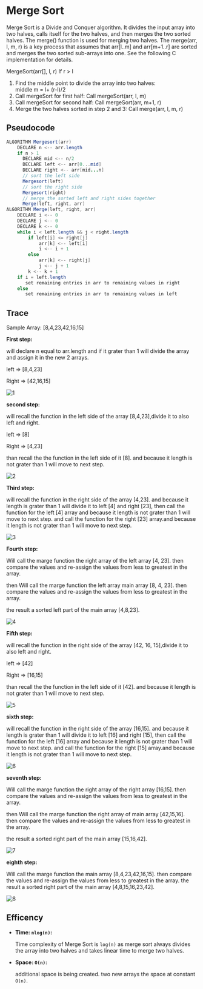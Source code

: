 # Merge Sort

Merge Sort is a Divide and Conquer algorithm. It divides the input array into two halves, calls itself for the two halves, and then merges the two sorted halves. The merge() function is used for merging two halves. The merge(arr, l, m, r) is a key process that assumes that arr[l..m] and arr[m+1..r] are sorted and merges the two sorted sub-arrays into one. See the following C implementation for details.

MergeSort(arr[], l,  r)
If r > l

1. Find the middle point to divide the array into two halves:  
   middle m = l+ (r-l)/2
2. Call mergeSort for first half:
   Call mergeSort(arr, l, m)
3. Call mergeSort for second half:
   Call mergeSort(arr, m+1, r)
4. Merge the two halves sorted in step 2 and 3:
   Call merge(arr, l, m, r)

## Pseudocode

```java
ALGORITHM Mergesort(arr)
    DECLARE n <-- arr.length
    if n > 1
      DECLARE mid <-- n/2
      DECLARE left <-- arr[0...mid]
      DECLARE right <-- arr[mid...n]
      // sort the left side
      Mergesort(left)
      // sort the right side
      Mergesort(right)
      // merge the sorted left and right sides together
      Merge(left, right, arr)
ALGORITHM Merge(left, right, arr)
    DECLARE i <-- 0
    DECLARE j <-- 0
    DECLARE k <-- 0
    while i < left.length && j < right.length
        if left[i] <= right[j]
            arr[k] <-- left[i]
            i <-- i + 1
        else
            arr[k] <-- right[j]
            j <-- j + 1
        k <-- k + 1
    if i = left.length
       set remaining entries in arr to remaining values in right
    else
       set remaining entries in arr to remaining values in left
```

## Trace

Sample Array: [8,4,23,42,16,15]

**First step:**

will declare n equal to arr.length and if it grater than 1 will divide the array and assign it in the new 2 arrays.

left => [8,4,23]

Right => [42,16,15]

![1](./img/step1.png)

**second step:**

will recall the function in the left side of the array [8,4,23],divide it to also left and right.

left => [8]

Right => [4,23]

than recall the the function in the left side of it [8]. and because it length is not grater than 1 will move to next step.

![2](./img/step2.png)

**Third step:**

will recall the function in the right side of the array [4,23]. and because it length is grater than 1 will divide it to left [4] and right [23], then call the function for the left [4] array and because it length is not grater than 1 will move to next step. and call the function for the right [23] array.and because it length is not grater than 1 will move to next step.

![3](./img/step3.png)

**Fourth step:**

Will call the marge function the right array of the left array [4, 23]. then compare the values and re-assign the values from less to greatest in the array.

then Will call the marge function the left array main array [8, 4, 23]. then compare the values and re-assign the values from less to greatest in the array.

the result a sorted left part of the main array [4,8,23].

![4](./img/step4.png)

**Fifth step:**

will recall the function in the right side of the array [42, 16, 15],divide it to also left and right.

left => [42]

Right => [16,15]

than recall the the function in the left side of it [42]. and because it length is not grater than 1 will move to next step.

![5](./img/step5.png)

**sixth step:**

will recall the function in the right side of the array [16,15]. and because it length is grater than 1 will divide it to left [16] and right [15], then call the function for the left [16] array and because it length is not grater than 1 will move to next step. and call the function for the right [15] array.and because it length is not grater than 1 will move to next step.

![6](./img/step6.png)

**seventh step:**

Will call the marge function the right array of the right array [16,15]. then compare the values and re-assign the values from less to greatest in the array.

then Will call the marge function the right array of main array [42,15,16]. then compare the values and re-assign the values from less to greatest in the array.

the result a sorted right part of the main array [15,16,42].

![7](./img/step7.png)

**eighth step:**

Will call the marge function the main array [8,4,23,42,16,15]. then compare the values and re-assign the values from less to greatest in the array.
the result a sorted right part of the main array [4,8,15,16,23,42].

![8](./img/step8.png)

## Efficency

- **Time: `nlog(n)`:**

  Time complexity of Merge Sort is `log(n)` as merge sort always divides the array into two halves and takes linear time to merge two halves.

- **Space: `O(n)`:**

  additional space is being created. two new arrays the space at constant `O(n)`.
  